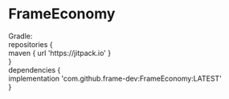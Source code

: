 # FrameEconomy
<!DOCTYPE html>
<html lang="en-US">
	<body>
Gradle:<br>
repositories {<br>
			maven { url 'https://jitpack.io' }<br>
}<br>
dependencies {<br>
	        implementation 'com.github.frame-dev:FrameEconomy:LATEST'<br>
}<br>
</body>
</html>
